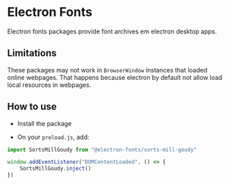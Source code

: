 # Electron Fonts

Electron fonts packages provide font archives em electron desktop apps.

## Limitations

These packages may not work in `BrowserWindow` instances that loaded online webpages. That happens because electron by default not allow load local resources in webpages.

## How to use

* Install the package

* On your `preload.js`, add:

```ts
import SortsMillGoudy from "@electron-fonts/sorts-mill-goudy"

window.addEventListener("DOMContentLoaded", () => {
    SortsMillGoudy.inject()
})
```
